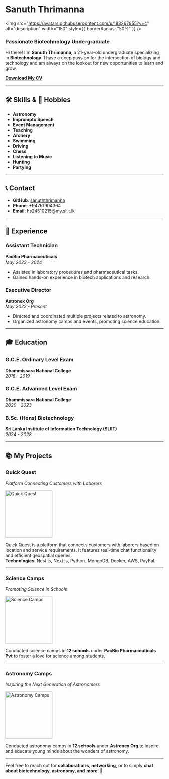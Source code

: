 # Sanuth Thrimanna

<img src="https://avatars.githubusercontent.com/u/183267955?v=4" alt="description" width="150" style={{ borderRadius: "50%" }} />


### Passionate Biotechnology Undergraduate  
Hi there! I'm **Sanuth Thrimanna**, a 21-year-old undergraduate specializing in **Biotechnology**. I have a deep passion for the intersection of biology and technology and am always on the lookout for new opportunities to learn and grow.

[**Download My CV**](https://drive.google.com/uc?export=download&id=1uPxVqQnr4rFd2dfQ0Bsh_eGiFgYC4r3i)

---

## 🛠️ Skills & 🎉 Hobbies
- **Astronomy**
- **Impromptu Speech**
- **Event Management**
- **Teaching**
- **Archery**
- **Swimming**
- **Driving**
- **Chess**
- **Listening to Music**
- **Hunting**
- **Partying**

---

## 📞 Contact
- **GitHub**: [sanuththrimanna](https://github.com/sanuththrimanna)
- **Phone**: +94761904364
- **Email**: [hs24510215@my.sliit.lk](mailto:hs24510215@my.sliit.lk)

---

## 💼 Experience

### Assistant Technician  
**PacBio Pharmaceuticals**  
*May 2023 - 2024*

- Assisted in laboratory procedures and pharmaceutical tasks.
- Gained hands-on experience in biotech applications and research.

### Executive Director  
**Astronex Org**  
*May 2022 - Present*

- Directed and coordinated multiple projects related to astronomy.
- Organized astronomy camps and events, promoting science education.

---

## 🎓 Education

### G.C.E. Ordinary Level Exam  
**Dhammissara National College**  
*2018 - 2019*

### G.C.E. Advanced Level Exam  
**Dhammissara National College**  
*2020 - 2023*

### B.Sc. (Hons) Biotechnology  
**Sri Lanka Institute of Information Technology (SLIIT)**  
*2024 - 2028*

---

## 📚 My Projects

### Quick Quest  
*Platform Connecting Customers with Laborers*

<img src="https://dfanso.s3.ap-southeast-1.amazonaws.com/Frame+1474.ico" alt="Quick Quest" width="150" />

Quick Quest is a platform that connects customers with laborers based on location and service requirements. It features real-time chat functionality and efficient geospatial queries.  
**Technologies**: Nest.js, Next.js, Python, MongoDB, Docker, AWS, PayPal.

---

### Science Camps  
*Promoting Science in Schools*

<img src="https://th.bing.com/th/id/R.3076d57d9b34d0a39e337ea0bf411519?rik=tSzulKSckw4EHQ&pid=ImgRaw&r=0" alt="Science Camps" width="150" />

Conducted science camps in **12 schools** under **PacBio Pharmaceuticals Pvt** to foster a love for science among students.

---

### Astronomy Camps  
*Inspiring the Next Generation of Astronomers*

<img src="https://cdn.miswag.me/images/images/miswag_0q9KAM.jpeg" alt="Astronomy Camps" width="150" />

Conducted astronomy camps in **12 schools** under **Astronex Org** to inspire and educate young minds about the wonders of astronomy.

---

Feel free to reach out for **collaborations**, **networking**, or to simply **chat about biotechnology, astronomy, and more**! 🚀
